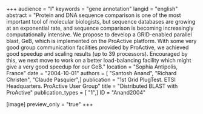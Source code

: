 +++
audience = "I"
keywords = "gene annotation"
langid = "english"
abstract = "Protein and DNA sequence comparison is one of the most important tool of molecular biologists, but sequence databases are growing at an exponential rate, and sequence comparison is becoming increasingly computationally intensive. We propose to develop a GRID-enabled parallel blast, GeB, which is implemented on the ProActive platform. With some very good group communication facilities provided by ProActive, we achieved good speedup and scaling results (up to 39 processors). Encouraged by this, we next move to work on a better load-balancing facility which might give a very good speedup for our GeB."
location = "Sophia Antipolis, France"
date = "2004-10-01"
authors = [ "Santosh Anand", "Richard Christen", "Claude Pasquier",]
publication = "1st Grid PlugTest. ETSI Headquarters. ProActive User Group"
title = "Distributed BLAST with ProActive"
publication_types = [ "1",]
ID = "Anand2004"

[image]
preview_only = "true"
+++
